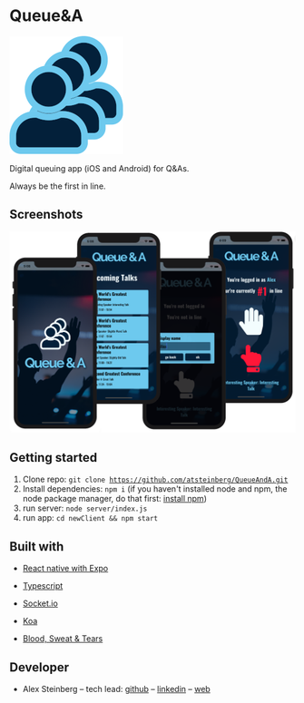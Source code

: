 # Queue&A

<img src="./newClient/assets/logoReadme.png" alt="logoBlue" />

Digital queuing app (iOS and Android) for Q&As.

Always be the first in line.

## Screenshots

<img src="./newClient/assets/screenshots.png" alt="screenshots" />

## Getting started

1. Clone repo: <code>git clone https://github.com/atsteinberg/QueueAndA.git</code>
2. Install dependencies: <code>npm i</code> (if you haven't installed node and npm, the node package manager, do that first: [install npm](https://www.npmjs.com/get-npm))
3. run server: <code>node server/index.js</code>
4. run app: <code>cd newClient && npm start</code>

## Built with

- [React native with Expo](https://expo.io/)

- [Typescript](https://www.typescriptlang.org/)

- [Socket.io](https://socket.io/)

- [Koa](https://koajs.com/)

- [Blood, Sweat & Tears](https://bloodsweatandtears.com/)

## Developer

- Alex Steinberg – tech lead: [github](https://github.com/atsteinberg) – [linkedin](https://www.linkedin.com/in/alexander-steinberg-7b7299194) – [web](atsteinberg.github.io)
